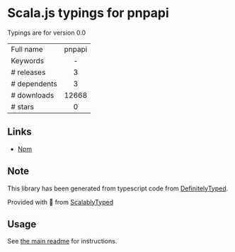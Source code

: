
# Scala.js typings for pnpapi

Typings are for version 0.0



|                    |                 |
| ------------------ | :-------------: |
| Full name          | pnpapi |
| Keywords           | - |
| # releases         | 3 |
| # dependents       | 3 |
| # downloads        | 12668 |
| # stars            | 0 |

## Links
- [Npm](https://www.npmjs.com/package/pnpapi)
    


## Note
This library has been generated from typescript code from [DefinitelyTyped](https://definitelytyped.org).

Provided with :purple_heart: from [ScalablyTyped](https://github.com/oyvindberg/ScalablyTyped)

## Usage
See [the main readme](../../readme.md) for instructions.


